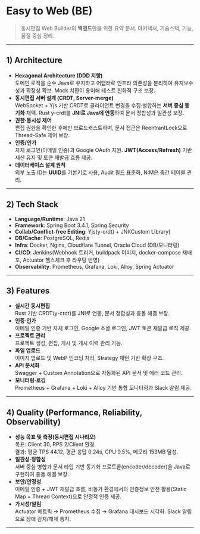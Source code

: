 # Easy to Web (BE)

> 동시편집 Web Builder의 **백엔드**만을 위한 요약 문서. 아키텍처, 기술스택, 기능, 품질 중심 정리.  

---

## 1) Architecture

- **Hexagonal Architecture (DDD 지향)**  
  도메인 로직을 순수 Java로 유지하고 어댑터로 인프라 의존성을 분리하여 유지보수성과 확장성 확보. Mock 치환이 용이해 테스트 친화적 구조 보장.  
- **동시편집 서버 설계 (CRDT, Server-merge)**  
  WebSocket + Yjs 기반 CRDT로 클라이언트 변경을 수집·병합하는 **서버 중심 동기화** 채택. Rust y-crdt를 **JNI로 Java에 연동**하여 문서 정합성과 일관성 보장.  
- **권한·동시성 제어**  
  편집 권한을 확인한 후에만 브로드캐스트하며, 문서 접근은 ReentrantLock으로 Thread-Safe 제어 보장.  
- **인증/인가**  
  자체 로그인(이메일 인증)과 Google OAuth 지원. **JWT(Access/Refresh)** 기반 세션 유지 및 토큰 재발급 흐름 제공.  
- **데이터베이스 설계 원칙**  
  외부 노출 ID는 **UUID**를 기본키로 사용, Audit 필드 표준화, N:M은 중간 테이블 관리.  

---

## 2) Tech Stack

- **Language/Runtime**: Java 21  
- **Framework**: Spring Boot 3.4.1, Spring Security 
- **Collab/Conflict-free Editing**: Yjs(y-crdt) + JNI(Custom Library)  
- **DB/Cache**: PostgreSQL, Redis  
- **Infra**: Docker, Nginx, Cloudflare Tunnel, Oracle Cloud (DB/모니터링)  
- **CI/CD**: Jenkins(Webhook 트리거, buildpack 이미지, docker-compose 재배포, Actuator 헬스체크 후 라우팅 반영)  
- **Observability**: Prometheus, Grafana, Loki, Alloy, Spring Actuator  

---

## 3) Features

- **실시간 동시편집**  
  Rust 기반 CRDT(y-crdt)를 JNI로 연동, 문서 정합성과 충돌 해결 보장.  
- **인증·인가**  
  이메일 인증 기반 자체 로그인, Google 소셜 로그인, JWT 토큰 재발급 로직 제공.  
- **프로젝트 관리**  
  프로젝트 생성, 편집, 게시 및 게시 이력 관리 기능.  
- **파일 업로드**  
  이미지 업로드 및 WebP 인코딩 처리, Strategy 패턴 기반 확장 구조.  
- **API 문서화**  
  Swagger + Custom Annotation으로 자동화된 API 문서 및 에러 코드 관리.  
- **모니터링·로깅**  
  Prometheus + Grafana + Loki + Alloy 기반 통합 모니터링과 Slack 알림 제공.  

---

## 4) Quality (Performance, Reliability, Observability)

- **성능 목표 및 측정(동시편집 시나리오)**  
  목표: Client 30, RPS 2/Client 환경.  
  결과: 평균 TPS 44.12, 평균 응답 0.24s, CPU 9.5%, 메모리 153MB 달성.  
- **일관성·정합성**  
  서버 중심 병합과 문서 타입 기반 동기화 프로토콜(encoder/decoder)을 Java로 구현하여 충돌 해결 보장.  
- **보안/안정성**  
  이메일 인증 + JWT 재발급 흐름, 비동기 환경에서의 인증정보 안전 활용(Static Map + Thread Context)으로 안정적 인증 제공.  
- **가시성/알림**  
  Actuator 메트릭 → Prometheus 수집 → Grafana 대시보드 시각화. Slack 알림으로 장애 감지/해제 통지.  

---
